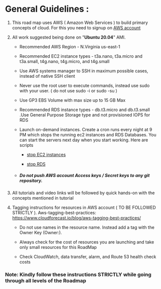 # General Guidelines : 

1. This road map uses AWS ( Amazon Web Services ) to build primary concepts of cloud. For this you need to signup on [AWS account](https://aws.amazon.com/console/)

2. All work suggested being done on "**Ubuntu 20.04**" AMI. 

    - Recommended AWS Region - N.Virginia us-east-1

    - Recommended EC2 instance types - t3a.nano, t3a.micro and t3a.small, t4g.nano, t4g.micro, and t4g.small

    - Use AWS systems manager to SSH in maximum possible cases, instead of native SSH client

    - Never use the root user to execute commands, instead use sudo with your user. ( do not use sudo -i or sudo -su )

    - Use GP3 EBS Volume with max size up to 15 GB Max

    - Recommended RDS instance types - db.t3.micro and db.t3.small .Use General Purpose Storage type and not provisioned IOPS for RDS

    - Launch on-demand instances. Create a cron runs every night at 9 PM which stops the running ec2 instances and RDS Databases. You can start the servers next day when you start working. Here are scripts 

        - [stop EC2 instances](https://github.com/sq-ia/aws-stop-start-services/blob/develop/ec2-instances-stop-start/stop-EC2.md) 

        - [stop RDS](https://github.com/sq-ia/aws-stop-start-services/blob/develop/rds-stop-start/stop-RDS.md)

    - ##### Do not push AWS account Access keys / Secret keys to any git repository.

1. All tutorials and video links will be followed by quick hands-on with the concepts mentioned in tutorial

2. Tagging instructions for resources in AWS account ( TO BE FOLLOWED STRICTLY ). Aws-tagging-best-practices: https://www.cloudforecast.io/blog/aws-tagging-best-practices/ 

    - Do not use names in the resource name. Instead add a tag with the Owner Key (Owner:<your-name>).

    - Always check for the cost of resources you are launching and take only small resources for this RoadMap

    - Check CloudWatch, data transfer, alarm, and Route 53 health check costs


### Note: Kindly follow these instructions STRICTLY while going through all levels of the Roadmap 
